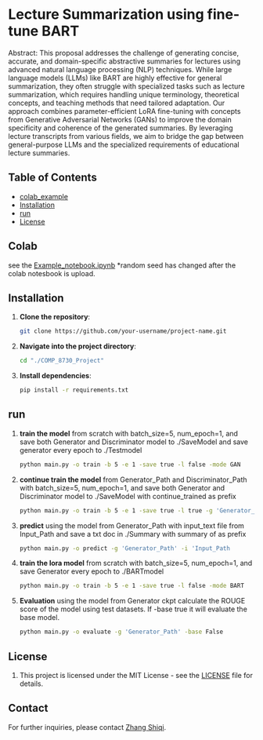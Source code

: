# Lecture Summarization using fine-tune BART
Abstract:
This proposal addresses the challenge of generating concise, accurate, and domain-specific abstractive summaries for lectures using advanced natural language processing (NLP) techniques. While large language models (LLMs) like BART are highly effective for general summarization, they often struggle with specialized tasks such as lecture summarization, which requires handling unique terminology, theoretical concepts, and teaching methods that need tailored adaptation. Our approach combines parameter-efficient LoRA fine-tuning with concepts from Generative Adversarial Networks (GANs) to improve the domain specificity and coherence of the generated summaries. By leveraging lecture transcripts from various fields, we aim to bridge the gap between general-purpose LLMs and the specialized requirements of educational lecture summaries.
## Table of Contents
- [colab_example](#colab)
- [Installation](#installation)
- [run](#run)
- [License](#license)

## Colab
see the [Example_notebook.ipynb](Example_notebook.ipynb) *random seed has changed after the colab notesbook is upload.
## Installation
1. **Clone the repository**:
    ```bash
    git clone https://github.com/your-username/project-name.git
    ```
2. **Navigate into the project directory**:
    ```bash
    cd "./COMP_8730_Project"
    ```
3. **Install dependencies**:
    ```bash
    pip install -r requirements.txt
    ```
   
## run
1. **train the model** from scratch with batch_size=5, num_epoch=1, and save both Generator and Discriminator model to ./SaveModel and save generator every epoch to ./Testmodel
    ```bash
    python main.py -o train -b 5 -e 1 -save true -l false -mode GAN
    ```
2. **continue train the model** from Generator_Path and Discriminator_Path with batch_size=5, num_epoch=1, and save both Generator and Discriminator model to ./SaveModel with continue_trained as prefix
    ```bash
    python main.py -o train -b 5 -e 1 -save true -l true -g 'Generator_Path' -d 'Discriminator_Path'
    ```
3. **predict** using the model from Generator_Path with input_text file from Input_Path and save a txt doc in ./Summary with summary of as prefix
    ```bash
    python main.py -o predict -g 'Generator_Path' -i 'Input_Path
    ```
4. **train the lora model** from scratch with batch_size=5, num_epoch=1, and save Generator every epoch to ./BARTmodel
    ```bash
    python main.py -o train -b 5 -e 1 -save true -l false -mode BART
    ```
5. **Evaluation** using the model from Generator ckpt calculate the ROUGE score of the model using test datasets. If -base true it will evaluate the base model.
    ```bash
    python main.py -o evaluate -g 'Generator_Path' -base False
    ```
## License
1. This project is licensed under the MIT License - see the [LICENSE](LICENSE) file for details.

## Contact
For further inquiries, please contact [Zhang Shiqi](ZHANG3T3@uwindsor.ca).
